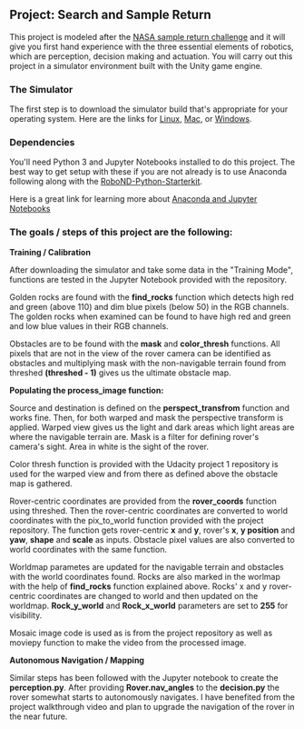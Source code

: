 
## Project: Search and Sample Return


This project is modeled after the [NASA sample return challenge](https://www.nasa.gov/directorates/spacetech/centennial_challenges/sample_return_robot/index.html) and it will give you first hand experience with the three essential elements of robotics, which are perception, decision making and actuation.  You will carry out this project in a simulator environment built with the Unity game engine.  

### The Simulator
The first step is to download the simulator build that's appropriate for your operating system.  Here are the links for [Linux](https://s3-us-west-1.amazonaws.com/udacity-robotics/Rover+Unity+Sims/Linux_Roversim.zip), [Mac](	https://s3-us-west-1.amazonaws.com/udacity-robotics/Rover+Unity+Sims/Mac_Roversim.zip), or [Windows](https://s3-us-west-1.amazonaws.com/udacity-robotics/Rover+Unity+Sims/Windows_Roversim.zip).  

### Dependencies
You'll need Python 3 and Jupyter Notebooks installed to do this project.  The best way to get setup with these if you are not already is to use Anaconda following along with the [RoboND-Python-Starterkit](https://github.com/ryan-keenan/RoboND-Python-Starterkit). 


Here is a great link for learning more about [Anaconda and Jupyter Notebooks](https://classroom.udacity.com/courses/ud1111)

### The goals / steps of this project are the following:

**Training / Calibration**

After downloading the simulator and take some data in the "Training Mode", functions are tested in the Jupyter Notebook provided with the repository.

Golden rocks are found with the **find_rocks** function which detects high red and green (above 110) and dim blue pixels (below 50) in the RGB channels. The golden rocks when examined can be found to have high red and green and low blue values in their RGB channels.

Obstacles are to be found with the **mask** and **color_thresh** functions. All pixels that are not in the view of the rover camera can be identified as obstacles and multiplying mask with the non-navigable terrain found from threshed **(threshed - 1)** gives us the ultimate obstacle map.

**Populating the process_image function:**

Source and destination is defined on the **perspect_transfrom** function and works fine. Then, for both warped and mask the perspective transform is applied. Warped view gives us the light and dark areas which light areas are where the navigable terrain are. Mask is a filter for defining rover's camera's sight. Area in white is the sight of the rover.

Color thresh function is provided with the Udacity project 1 repository is used for the warped view and from there as defined above the obstacle map is gathered.

Rover-centric coordinates are provided from the **rover_coords** function using threshed. Then the rover-centric coordinates are converted to world coordinates with the pix_to_world function provided with the project repository. The function gets rover-centric **x** and **y**, rover's **x**, **y position** and **yaw**, **shape** and **scale** as inputs. Obstacle pixel values are also converted to world coordinates with the same function.

Worldmap parametes are updated for the navigable terrain and obstacles with the world coordinates found. Rocks are also marked in the worlmap with the help of **find_rocks** function explained above. Rocks' x and y rover-centric coordinates are changed to world and then updated on the worldmap. **Rock_y_world** and **Rock_x_world** parameters are set to **255** for visibility.

Mosaic image code is used as is from the project repository as well as moviepy function to make the video from the processed image.

**Autonomous Navigation / Mapping**

Similar steps has been followed with the Jupyter notebook to create the **perception.py**. After providing **Rover.nav_angles** to the **decision.py** the rover somewhat starts to autonomously navigates. I have benefited from the project walkthrough video and plan to upgrade the navigation of the rover in the near future. 
